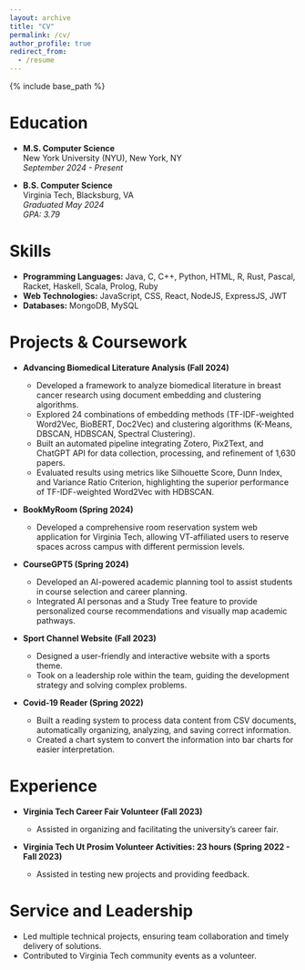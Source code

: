 ```yaml
---
layout: archive
title: "CV"
permalink: /cv/
author_profile: true
redirect_from:
  - /resume
---
```


{% include base_path %}

Education
======
* **M.S. Computer Science**  
  New York University (NYU), New York, NY  
  *September 2024 - Present*

* **B.S. Computer Science**  
  Virginia Tech, Blacksburg, VA  
  *Graduated May 2024*  
  *GPA: 3.79*

Skills
======
* **Programming Languages:** Java, C, C++, Python, HTML, R, Rust, Pascal, Racket, Haskell, Scala, Prolog, Ruby  
* **Web Technologies:** JavaScript, CSS, React, NodeJS, ExpressJS, JWT  
* **Databases:** MongoDB, MySQL  

Projects & Coursework
======
* **Advancing Biomedical Literature Analysis (Fall 2024)**  
  - Developed a framework to analyze biomedical literature in breast cancer research using document embedding and clustering algorithms.  
  - Explored 24 combinations of embedding methods (TF-IDF-weighted Word2Vec, BioBERT, Doc2Vec) and clustering algorithms (K-Means, DBSCAN, HDBSCAN, Spectral Clustering).  
  - Built an automated pipeline integrating Zotero, Pix2Text, and ChatGPT API for data collection, processing, and refinement of 1,630 papers.  
  - Evaluated results using metrics like Silhouette Score, Dunn Index, and Variance Ratio Criterion, highlighting the superior performance of TF-IDF-weighted Word2Vec with HDBSCAN.  
  
* **BookMyRoom (Spring 2024)**  
  - Developed a comprehensive room reservation system web application for Virginia Tech, allowing VT-affiliated users to reserve spaces across campus with different permission levels.

* **CourseGPT5 (Spring 2024)**  
  - Developed an AI-powered academic planning tool to assist students in course selection and career planning.  
  - Integrated AI personas and a Study Tree feature to provide personalized course recommendations and visually map academic pathways.

* **Sport Channel Website (Fall 2023)**  
  - Designed a user-friendly and interactive website with a sports theme.  
  - Took on a leadership role within the team, guiding the development strategy and solving complex problems.

* **Covid-19 Reader (Spring 2022)**  
  - Built a reading system to process data content from CSV documents, automatically organizing, analyzing, and saving correct information.  
  - Created a chart system to convert the information into bar charts for easier interpretation.

Experience
======
* **Virginia Tech Career Fair Volunteer (Fall 2023)**  
  - Assisted in organizing and facilitating the university’s career fair.

* **Virginia Tech Ut Prosim Volunteer Activities: 23 hours (Spring 2022 - Fall 2023)**  
  - Assisted in testing new projects and providing feedback.

Service and Leadership
======
* Led multiple technical projects, ensuring team collaboration and timely delivery of solutions.  
* Contributed to Virginia Tech community events as a volunteer.


